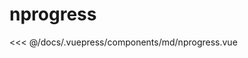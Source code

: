 # nprogress

<demo-block 
title="示例"
description="只需调用start()和done()来控制进度条。">
  <md-nprogress  :endVal="520520520" ></md-nprogress>
  <highlight-code slot="highlight" lang="vue">
<<< @/docs/.vuepress/components/md/nprogress.vue
  </highlight-code>
</demo-block>




<vssure />